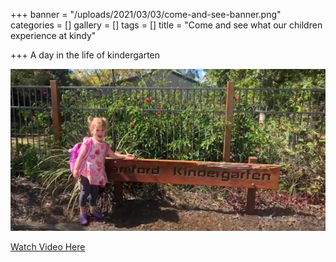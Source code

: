 +++
banner = "/uploads/2021/03/03/come-and-see-banner.png"
categories = []
gallery = []
tags = []
title = "Come and see what our children experience at kindy"

+++
A day in the life of kindergarten

![](/uploads/2021/03/03/come-and-see-banner.png)

<a href="https://drive.google.com/file/d/1FRfX1hKV83QS-stYSxzGKnDHAvzIu6Tn/view?usp=sharing"> Watch Video Here</a>